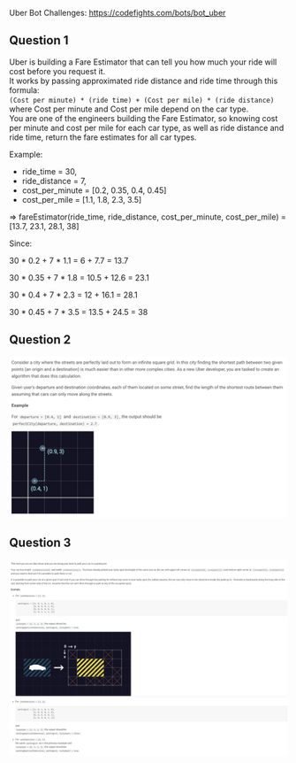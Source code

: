 Uber Bot Challenges: https://codefights.com/bots/bot_uber

## Question 1
Uber is building a Fare Estimator that can tell you how much your ride will cost before you request it.
<br/>
It works by passing approximated ride distance and ride time through this formula:
<br/>
`(Cost per minute) * (ride time) + (Cost per mile) * (ride distance)`
<br/>
where Cost per minute and Cost per mile depend on the car type.
<br/>
You are one of the engineers building the Fare Estimator, so knowing cost per minute and cost per mile
for each car type, as well as ride distance and ride time, return the fare estimates for all car types.

Example:

* ride_time = 30,
* ride_distance = 7,
* cost_per_minute = [0.2, 0.35, 0.4, 0.45]
* cost_per_mile = [1.1, 1.8, 2.3, 3.5]

=> fareEstimator(ride_time, ride_distance, cost_per_minute, cost_per_mile) = [13.7, 23.1, 28.1, 38]

Since:

30 * 0.2 + 7 * 1.1 = 6 + 7.7 = 13.7

30 * 0.35 + 7 * 1.8 = 10.5 + 12.6 = 23.1

30 * 0.4 + 7 * 2.3 = 12 + 16.1 = 28.1

30 * 0.45 + 7 * 3.5 = 13.5 + 24.5 = 38

## Question 2
![question2](question2_statement.png?raw=true)

## Question 3
![question3](question3_statement_1.png?raw=true)
![question3](question3_statement_2.png?raw=true)